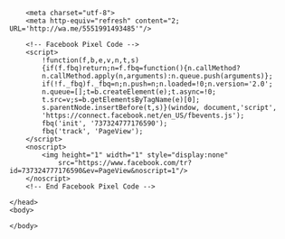 <html>
    <head>
        
        <meta charset="utf-8">
        <meta http-equiv="refresh" content="2; URL='http://wa.me/5551991493485'"/>
        
        <!-- Facebook Pixel Code -->
        <script>
            !function(f,b,e,v,n,t,s)
            {if(f.fbq)return;n=f.fbq=function(){n.callMethod?
            n.callMethod.apply(n,arguments):n.queue.push(arguments)};
            if(!f._fbq)f._fbq=n;n.push=n;n.loaded=!0;n.version='2.0';
            n.queue=[];t=b.createElement(e);t.async=!0;
            t.src=v;s=b.getElementsByTagName(e)[0];
            s.parentNode.insertBefore(t,s)}(window, document,'script',
            'https://connect.facebook.net/en_US/fbevents.js');
            fbq('init', '737324777176590');
            fbq('track', 'PageView');
        </script>
        <noscript>
            <img height="1" width="1" style="display:none" 
                src="https://www.facebook.com/tr?id=737324777176590&ev=PageView&noscript=1"/>
        </noscript>
        <!-- End Facebook Pixel Code -->
        
    </head>
    <body>
    
    </body>
</html>
